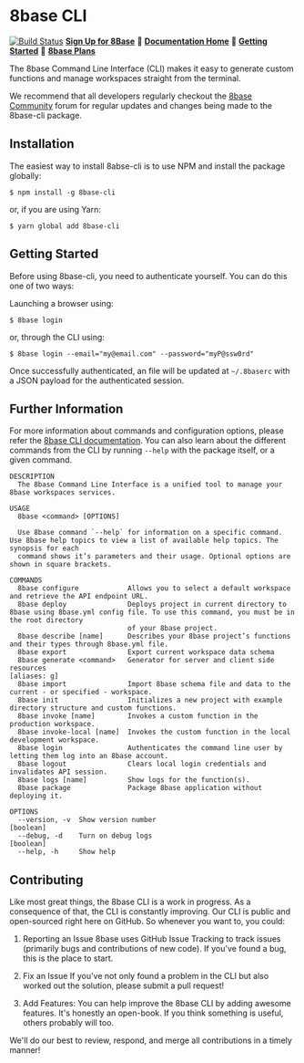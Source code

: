 # 8base CLI  

[![Build Status](https://travis-ci.org/8base/cli.svg?branch=master)](https://travis-ci.org/8base/cli) [**Sign Up for 8Base**](https://app.8base.com)	🤘	[**Documentation Home**](https://docs.8base.com)	📑	[**Getting Started**](https://docs.8base.com/getting-started/quick-start)	🚀	[**8base Plans**](https://www.8base.com/pricing)

The 8base Command Line Interface (CLI) makes it easy to generate custom functions and manage workspaces straight from the terminal.

We recommend that all developers regularly checkout the [8base Community](https://community.8base.com) forum for regular updates and changes being made to the 8base-cli package.

## Installation
The easiest way to install 8abse-cli is to use NPM and install the package globally:

```shell
$ npm install -g 8base-cli
```

or, if you are using Yarn:

```shell
$ yarn global add 8base-cli
```

## Getting Started
Before using 8base-cli, you need to authenticate yourself. You can do this one of two ways:

Launching a browser using:

```shell
$ 8base login
```

or, through the CLI using:

```shell
$ 8base login --email="my@email.com" --password="myP@ssw0rd"
```

Once successfully authenticated, an file will be updated at `~/.8baserc` with a JSON payload for the authenticated session.

## Further Information
For more information about commands and configuration options, please refer the [8base CLI documentation](https://docs.8base.com/development-tools/cli). You can also learn about the different commands from the CLI by running `--help` with the package itself, or a given command.

```
DESCRIPTION
  The 8base Command Line Interface is a unified tool to manage your 8base workspaces services.

USAGE
  8base <command> [OPTIONS]

  Use 8base command `--help` for information on a specific command. Use 8base help topics to view a list of available help topics. The synopsis for each
  command shows it’s parameters and their usage. Optional options are shown in square brackets.

COMMANDS
  8base configure            Allows you to select a default workspace and retrieve the API endpoint URL.
  8base deploy               Deploys project in current directory to 8base using 8base.yml config file. To use this command, you must be in the root directory
                             of your 8base project.
  8base describe [name]      Describes your 8base project’s functions and their types through 8base.yml file.
  8base export               Export current workspace data schema
  8base generate <command>   Generator for server and client side resources                                                                       [aliases: g]
  8base import               Import 8base schema file and data to the current - or specified - workspace.
  8base init                 Initializes a new project with example directory structure and custom functions.
  8base invoke [name]        Invokes a custom function in the production workspace.
  8base invoke-local [name]  Invokes the custom function in the local development workspace.
  8base login                Authenticates the command line user by letting them log into an 8base account.
  8base logout               Clears local login credentials and invalidates API session.
  8base logs [name]          Show logs for the function(s).
  8base package              Package 8base application without deploying it.

OPTIONS
  --version, -v  Show version number                                                                                                                 [boolean]
  --debug, -d    Turn on debug logs                                                                                                                  [boolean]
  --help, -h     Show help
```

## Contributing
Like most great things, the 8base CLI is a work in progress. As a consequence of that, the CLI is constantly improving. Our CLI is public and open-sourced right here on GitHub. So whenever you want to, you could:

1. Reporting an Issue
8base uses GitHub Issue Tracking to track issues (primarily bugs and contributions of new code). If you've found a bug, this is the place to start.

2. Fix an Issue
If you've not only found a problem in the CLI but also worked out the solution, please submit a pull request!

3. Add Features:
You can help improve the 8base CLI by adding awesome features. It's honestly an open-book. If you think something is useful, others probably will too.

We'll do our best to review, respond, and merge all contributions in a timely manner!
